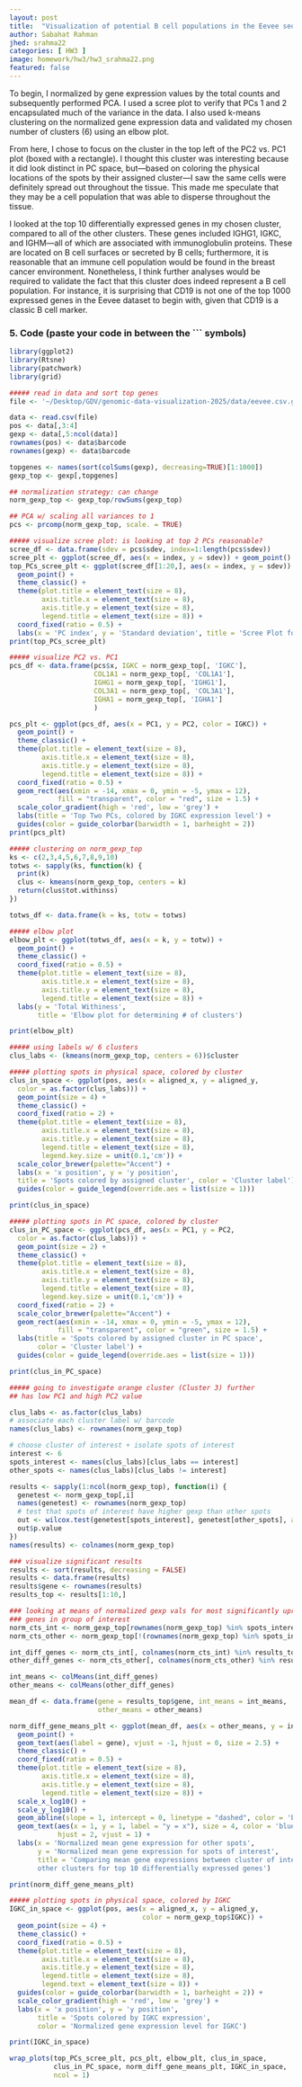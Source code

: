 ```yaml
---
layout: post
title:  "Visualization of potential B cell populations in the Eevee sequencing data"
author: Sabahat Rahman
jhed: srahma22
categories: [ HW3 ]
image: homework/hw3/hw3_srahma22.png
featured: false
---
```


To begin, I normalized by gene expression values by the total counts and subsequently performed PCA. I used a scree plot to verify that PCs 1 and 2 encapsulated much of the variance in the data. I also used k-means clustering on the normalized gene expression data and validated my chosen number of clusters (6) using an elbow plot.

From here, I chose to focus on the cluster in the top left of the PC2 vs. PC1 plot (boxed with a rectangle). I thought this cluster was interesting because it did look distinct in PC space, but—based on coloring the physical locations of the spots by their assigned cluster—I saw the same cells were definitely spread out throughout the tissue. This made me speculate that they may be a cell population that was able to disperse throughout the tissue.

I looked at the top 10 differentially expressed genes in my chosen cluster, compared to all of the other clusters. These genes included IGHG1, IGKC, and IGHM—all of which are associated with immunoglobulin proteins. These are located on B cell surfaces or secreted by B cells; furthermore, it is reasonable that an immune cell population would be found in the breast cancer environment. Nonetheless, I think further analyses would be required to validate the fact that this cluster does indeed represent a B cell population. For instance, it is surprising that CD19 is not one of the top 1000 expressed genes in the Eevee dataset to begin with, given that CD19 is a classic B cell marker.

### 5. Code (paste your code in between the ``` symbols)

```r
library(ggplot2)
library(Rtsne)
library(patchwork)
library(grid)

##### read in data and sort top genes
file <- '~/Desktop/GDV/genomic-data-visualization-2025/data/eevee.csv.gz'

data <- read.csv(file) 
pos <- data[,3:4]
gexp <- data[,5:ncol(data)]
rownames(pos) <- data$barcode
rownames(gexp) <- data$barcode

topgenes <- names(sort(colSums(gexp), decreasing=TRUE)[1:1000])
gexp_top <- gexp[,topgenes]

## normalization strategy: can change
norm_gexp_top <- gexp_top/rowSums(gexp_top) 

## PCA w/ scaling all variances to 1
pcs <- prcomp(norm_gexp_top, scale. = TRUE)

##### visualize scree plot: is looking at top 2 PCs reasonable?
scree_df <- data.frame(sdev = pcs$sdev, index=1:length(pcs$sdev))
scree_plt <- ggplot(scree_df, aes(x = index, y = sdev)) + geom_point()
top_PCs_scree_plt <- ggplot(scree_df[1:20,], aes(x = index, y = sdev)) + 
  geom_point() +
  theme_classic() +
  theme(plot.title = element_text(size = 8), 
        axis.title.x = element_text(size = 8), 
        axis.title.y = element_text(size = 8), 
        legend.title = element_text(size = 8)) +
  coord_fixed(ratio = 0.5) + 
  labs(x = 'PC index', y = 'Standard deviation', title = 'Scree Plot for PCs')
print(top_PCs_scree_plt)

##### visualize PC2 vs. PC1
pcs_df <- data.frame(pcs$x, IGKC = norm_gexp_top[, 'IGKC'], 
                     COL1A1 = norm_gexp_top[, 'COL1A1'], 
                     IGHG1 = norm_gexp_top[, 'IGHG1'], 
                     COL3A1 = norm_gexp_top[, 'COL3A1'], 
                     IGHA1 = norm_gexp_top[, 'IGHA1']
                     ) 

pcs_plt <- ggplot(pcs_df, aes(x = PC1, y = PC2, color = IGKC)) + 
  geom_point() +
  theme_classic() +
  theme(plot.title = element_text(size = 8), 
        axis.title.x = element_text(size = 8), 
        axis.title.y = element_text(size = 8), 
        legend.title = element_text(size = 8)) +
  coord_fixed(ratio = 0.5) + 
  geom_rect(aes(xmin = -14, xmax = 0, ymin = -5, ymax = 12),
            fill = "transparent", color = "red", size = 1.5) +
  scale_color_gradient(high = 'red', low = 'grey') + 
  labs(title = 'Top Two PCs, colored by IGKC expression level') +
  guides(color = guide_colorbar(barwidth = 1, barheight = 2))
print(pcs_plt)

##### clustering on norm_gexp_top
ks <- c(2,3,4,5,6,7,8,9,10)
totws <- sapply(ks, function(k) {
  print(k)
  clus <- kmeans(norm_gexp_top, centers = k)
  return(clus$tot.withinss)
})

totws_df <- data.frame(k = ks, totw = totws)

##### elbow plot
elbow_plt <- ggplot(totws_df, aes(x = k, y = totw)) + 
  geom_point() +
  theme_classic() +
  coord_fixed(ratio = 0.5) + 
  theme(plot.title = element_text(size = 8), 
        axis.title.x = element_text(size = 8), 
        axis.title.y = element_text(size = 8), 
        legend.title = element_text(size = 8)) +
  labs(y = 'Total Withiness', 
       title = 'Elbow plot for determining # of clusters')

print(elbow_plt)

##### using labels w/ 6 clusters 
clus_labs <- (kmeans(norm_gexp_top, centers = 6))$cluster

##### plotting spots in physical space, colored by cluster
clus_in_space <- ggplot(pos, aes(x = aligned_x, y = aligned_y, 
  color = as.factor(clus_labs))) + 
  geom_point(size = 4) + 
  theme_classic() +
  coord_fixed(ratio = 2) + 
  theme(plot.title = element_text(size = 8), 
        axis.title.x = element_text(size = 8), 
        axis.title.y = element_text(size = 8), 
        legend.title = element_text(size = 8), 
        legend.key.size = unit(0.1,'cm')) +
  scale_color_brewer(palette="Accent") + 
  labs(x = 'x position', y = 'y position', 
  title = 'Spots colored by assigned cluster', color = 'Cluster label') +
  guides(color = guide_legend(override.aes = list(size = 1)))

print(clus_in_space)

##### plotting spots in PC space, colored by cluster
clus_in_PC_space <- ggplot(pcs_df, aes(x = PC1, y = PC2, 
  color = as.factor(clus_labs))) + 
  geom_point(size = 2) + 
  theme_classic() +
  theme(plot.title = element_text(size = 8), 
        axis.title.x = element_text(size = 8), 
        axis.title.y = element_text(size = 8), 
        legend.title = element_text(size = 8), 
        legend.key.size = unit(0.1,'cm')) +
  coord_fixed(ratio = 2) + 
  scale_color_brewer(palette="Accent") + 
  geom_rect(aes(xmin = -14, xmax = 0, ymin = -5, ymax = 12),
            fill = "transparent", color = "green", size = 1.5) +
  labs(title = 'Spots colored by assigned cluster in PC space', 
       color = 'Cluster label') +
  guides(color = guide_legend(override.aes = list(size = 1)))

print(clus_in_PC_space)

##### going to investigate orange cluster (Cluster 3) further
## has low PC1 and high PC2 value

clus_labs <- as.factor(clus_labs)
# associate each cluster label w/ barcode
names(clus_labs) <- rownames(norm_gexp_top) 

# choose cluster of interest + isolate spots of interest
interest <- 6
spots_interest <- names(clus_labs)[clus_labs == interest]
other_spots <- names(clus_labs)[clus_labs != interest]

results <- sapply(1:ncol(norm_gexp_top), function(i) {
  genetest <- norm_gexp_top[,i]
  names(genetest) <- rownames(norm_gexp_top) 
  # test that spots of interest have higher gexp than other spots
  out <- wilcox.test(genetest[spots_interest], genetest[other_spots], alternative = 'greater')
  out$p.value
})
names(results) <- colnames(norm_gexp_top)

### visualize significant results 
results <- sort(results, decreasing = FALSE)
results <- data.frame(results)
results$gene <- rownames(results)
results_top <- results[1:10,]

### looking at means of normalized gexp vals for most significantly upregulated
### genes in group of interest
norm_cts_int <- norm_gexp_top[rownames(norm_gexp_top) %in% spots_interest,]
norm_cts_other <- norm_gexp_top[!(rownames(norm_gexp_top) %in% spots_interest),]

int_diff_genes <- norm_cts_int[, colnames(norm_cts_int) %in% results_top$gene]
other_diff_genes <- norm_cts_other[, colnames(norm_cts_other) %in% results_top$gene]

int_means <- colMeans(int_diff_genes)
other_means <- colMeans(other_diff_genes)

mean_df <- data.frame(gene = results_top$gene, int_means = int_means,
                      other_means = other_means)

norm_diff_gene_means_plt <- ggplot(mean_df, aes(x = other_means, y = int_means)) +
  geom_point() + 
  geom_text(aes(label = gene), vjust = -1, hjust = 0, size = 2.5) + 
  theme_classic() + 
  coord_fixed(ratio = 0.5) + 
  theme(plot.title = element_text(size = 8), 
        axis.title.x = element_text(size = 8), 
        axis.title.y = element_text(size = 8), 
        legend.title = element_text(size = 8)) +
  scale_x_log10() + 
  scale_y_log10() + 
  geom_abline(slope = 1, intercept = 0, linetype = "dashed", color = 'blue') + 
  geom_text(aes(x = 1, y = 1, label = "y = x"), size = 4, color = 'blue', 
            hjust = 2, vjust = 1) + 
  labs(x = 'Normalized mean gene expression for other spots',
       y = 'Normalized mean gene expression for spots of interest', 
       title = 'Comparing mean gene expressions between cluster of interest and
       other clusters for top 10 differentially expressed genes')

print(norm_diff_gene_means_plt)

##### plotting spots in physical space, colored by IGKC
IGKC_in_space <- ggplot(pos, aes(x = aligned_x, y = aligned_y, 
                                 color = norm_gexp_top$IGKC)) + 
  geom_point(size = 4) + 
  theme_classic() +
  coord_fixed(ratio = 0.5) + 
  theme(plot.title = element_text(size = 8), 
        axis.title.x = element_text(size = 8), 
        axis.title.y = element_text(size = 8), 
        legend.title = element_text(size = 8),
        legend.text = element_text(size = 8)) +
  guides(color = guide_colorbar(barwidth = 1, barheight = 2)) +
  scale_color_gradient(high = 'red', low = 'grey') +
  labs(x = 'x position', y = 'y position', 
       title = 'Spots colored by IGKC expression', 
       color = 'Normalized gene expression level for IGKC')

print(IGKC_in_space)

wrap_plots(top_PCs_scree_plt, pcs_plt, elbow_plt, clus_in_space, 
           clus_in_PC_space, norm_diff_gene_means_plt, IGKC_in_space, 
           ncol = 1)

```


